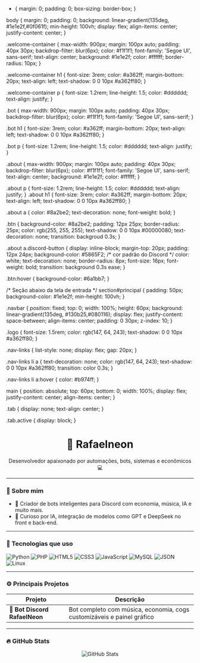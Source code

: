 * {
  margin: 0;
  padding: 0;
  box-sizing: border-box;
}

body {
  margin: 0;
  padding: 0;
  background: linear-gradient(135deg, #1e1e2f,#0f061f);
  min-height: 100vh;
  display: flex;
  align-items: center;
  justify-content: center;
}

.welcome-container {
  max-width: 900px;
  margin: 100px auto;
  padding: 40px 30px;
  backdrop-filter: blur(6px);
  color: #f1f1f1;
  font-family: 'Segoe UI', sans-serif;
  text-align: center;
  background: #1e1e2f;
  color: #ffffff;
  border-radius: 10px;
}

.welcome-container h1 {
  font-size: 3rem;
  color: #a362ff;
  margin-bottom: 20px;
  text-align: left;
  text-shadow: 0 0 10px #a362ff80;
}

.welcome-container p {
  font-size: 1.2rem;
  line-height: 1.5;
  color: #dddddd;
  text-align: justify;
}

.bot {
  max-width: 900px;
  margin: 100px auto;
  padding: 40px 30px;
  backdrop-filter: blur(6px);
  color: #f1f1f1;
  font-family: 'Segoe UI', sans-serif;
}

.bot h1 {
  font-size: 3rem;
  color: #a362ff;
  margin-bottom: 20px;
  text-align: left;
  text-shadow: 0 0 10px #a362ff80;
}

.bot p {
  font-size: 1.2rem;
  line-height: 1.5;
  color: #dddddd;
  text-align: justify;
}

.about {
  max-width: 900px;
  margin: 100px auto;
  padding: 40px 30px;
  backdrop-filter: blur(6px);
  color: #f1f1f1;
  font-family: 'Segoe UI', sans-serif;
  text-align: center;
  background: #1e1e2f;
  color: #ffffff;
}

.about p {
  font-size: 1.2rem;
  line-height: 1.5;
  color: #dddddd;
  text-align: justify;
}
.about h1 {
  font-size: 3rem;
  color: #a362ff;
  margin-bottom: 20px;
  text-align: left;
  text-shadow: 0 0 10px #a362ff80;
} 

.about a {
  color: #8a2be2;
  text-decoration: none;
  font-weight: bold;
}

.btn {
  background-color: #8a2be2;
  padding: 12px 25px;
  border-radius: 25px;
  color: rgb(255, 255, 255);
  text-shadow: 0 0 10px #00000080;
  text-decoration: none;
  transition: backgroud 0.3s;
}

.about a.discord-button {
  display: inline-block;
  margin-top: 20px;
  padding: 12px 24px;
  background-color: #5865F2; /* cor padrão do Discord */
  color: white;
  text-decoration: none;
  border-radius: 8px;
  font-size: 16px;
  font-weight: bold;
  transition: background 0.3s ease;
}


.btn:hover {
  background-color: #6a1bb7;
}

/* Seção abaixo da tela de entrada */
section#principal {
  padding: 50px;
  background-color: #1e1e2f;
  min-height: 100vh;
}

.navbar {
  position: fixed;
  top: 0;
  width: 100%;
  height: 60px;
  background: linear-gradient(135deg, #130b25,#080116);
  display: flex;
  justify-content: space-between;
  align-items: center;
  padding: 0 30px;
  z-index: 10;
}

.logo {
  font-size: 1.5rem;
  color: rgb(147, 64, 243);
  text-shadow: 0 0 10px #a362ff80;
}

.nav-links {
  list-style: none;
  display: flex;
  gap: 20px;
}

.nav-links li a {
  text-decoration: none;
  color: rgb(147, 64, 243);
  text-shadow: 0 0 10px #a362ff80;
  transition: color 0.3s;
}

.nav-links li a:hover {
  color: #b974ff;
}

main {
  position: absolute;
  top: 60px;
  bottom: 0;
  width: 100%;
  display: flex;
  justify-content: center;
  align-items: center;
}

.tab {
  display: none;
  text-align: center;
}

.tab.active {
  display: block;
}

<h1 align="center">👾 Rafaelneon</h1>
<p align="center">Desenvolvedor apaixonado por automações, bots, sistemas e econômicos 💻</p>

---

### 🧠 Sobre mim

- 🧩 Criador de bots inteligentes para Discord com economia, música, IA e muito mais.
- 🧪 Curioso por IA, integração de modelos como GPT e DeepSeek no front e back-end.

---

### 🚀 Tecnologias que uso

![Python](https://img.shields.io/badge/Python-3776AB?style=for-the-badge&logo=python&logoColor=white)
![PHP](https://img.shields.io/badge/PHP-777BB4?style=for-the-badge&logo=php&logoColor=white)
![HTML5](https://img.shields.io/badge/HTML5-e34c26?style=for-the-badge&logo=html5&logoColor=white)
![CSS3](https://img.shields.io/badge/CSS3-1572B6?style=for-the-badge&logo=css3&logoColor=white)
![JavaScript](https://img.shields.io/badge/JavaScript-F7DF1E?style=for-the-badge&logo=javascript&logoColor=black)
![MySQL](https://img.shields.io/badge/MySQL-4479A1?style=for-the-badge&logo=mysql&logoColor=white)
![JSON](https://img.shields.io/badge/JSON-000000?style=for-the-badge&logo=json&logoColor=white)
![Linux](https://img.shields.io/badge/Linux-FCC624?style=for-the-badge&logo=linux&logoColor=black)

---

### ⚙️ Principais Projetos

| Projeto | Descrição |
|--------|-----------|
| 🎵 **Bot Discord RafaelNeon** | Bot completo com música, economia, cogs customizáveis e painel gráfico |

---

### 🔥 GitHub Stats

<p align="center">
  <img src="https://github-readme-stats.vercel.app/api?username=rafaelneon&show_icons=true&theme=radical" alt="GitHub Stats" />
</p>
